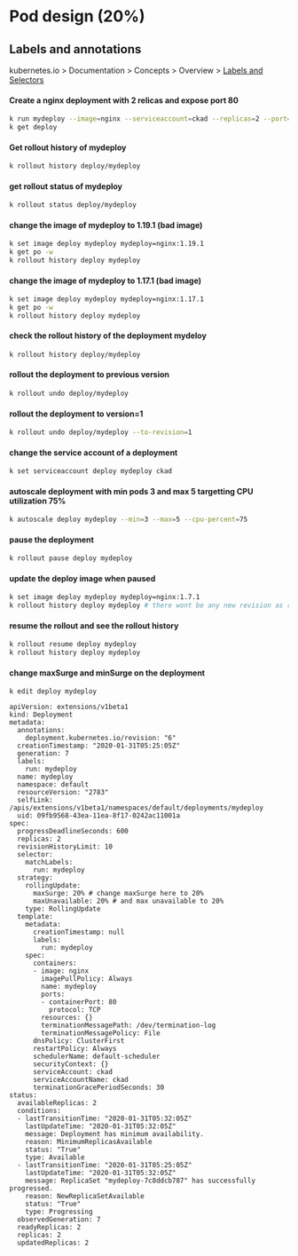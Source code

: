 # Pod design (20%)

## Labels and annotations
kubernetes.io > Documentation > Concepts > Overview > [Labels and Selectors](https://kubernetes.io/docs/concepts/overview/working-with-objects/labels/#label-selectors)

#### Create a nginx deployment with 2 relicas and expose port 80 
```bash
k run mydeploy --image=nginx --serviceaccount=ckad --replicas=2 --port=80
k get deploy 
```
#### Get rollout history of mydeploy 
```bash 
k rollout history deploy/mydeploy
```
#### get rollout status of mydeploy
```bash 
k rollout status deploy/mydeploy 
```
#### change the image of mydeploy to 1.19.1 (bad image)
```bash
k set image deploy mydeploy mydeploy=nginx:1.19.1 
k get po -w
k rollout history deploy mydeploy 
```
#### change the image of mydeploy to 1.17.1 (bad image)
```bash
k set image deploy mydeploy mydeploy=nginx:1.17.1 
k get po -w
k rollout history deploy mydeploy 
```
#### check the rollout history of the deployment mydeloy 
```bash
k rollout history deploy/mydeploy  
```
#### rollout the deployment to previous version 
```bash
k rollout undo deploy/mydeploy 
```
#### rollout the deployment to version=1 
```bash
k rollout undo deploy/mydeploy --to-revision=1
```
#### change the service account of a deployment 
```bash
k set serviceaccount deploy mydeploy ckad  
```
#### autoscale deployment with min pods 3 and max 5 targetting CPU utilization 75%
```bash
k autoscale deploy mydeploy --min=3 --max=5 --cpu-percent=75
```
#### pause the deployment 
```bash
k rollout pause deploy mydeploy 
```
#### update the deploy image when paused 
```bash
k set image deploy mydeploy mydeploy=nginx:1.7.1
k rollout history deploy mydeploy # there wont be any new revision as rollout is paused
```
#### resume the rollout and see the rollout history
```bash
k rollout resume deploy mydeploy
k rollout history deploy mydeploy
```
#### change maxSurge and minSurge on the deployment 
```
k edit deploy mydeploy 
```
```
apiVersion: extensions/v1beta1
kind: Deployment
metadata:
  annotations:
    deployment.kubernetes.io/revision: "6"
  creationTimestamp: "2020-01-31T05:25:05Z"
  generation: 7
  labels:
    run: mydeploy
  name: mydeploy
  namespace: default
  resourceVersion: "2783"
  selfLink: /apis/extensions/v1beta1/namespaces/default/deployments/mydeploy
  uid: 09fb9568-43ea-11ea-8f17-0242ac11001a
spec:
  progressDeadlineSeconds: 600
  replicas: 2
  revisionHistoryLimit: 10
  selector:
    matchLabels:
      run: mydeploy
  strategy:
    rollingUpdate:
      maxSurge: 20% # change maxSurge here to 20%
      maxUnavailable: 20% # and max unavailable to 20%
    type: RollingUpdate
  template:
    metadata:
      creationTimestamp: null
      labels:
        run: mydeploy
    spec:
      containers:
      - image: nginx
        imagePullPolicy: Always
        name: mydeploy
        ports:
        - containerPort: 80
          protocol: TCP
        resources: {}
        terminationMessagePath: /dev/termination-log
        terminationMessagePolicy: File
      dnsPolicy: ClusterFirst
      restartPolicy: Always
      schedulerName: default-scheduler
      securityContext: {}
      serviceAccount: ckad
      serviceAccountName: ckad
      terminationGracePeriodSeconds: 30
status:
  availableReplicas: 2
  conditions:
  - lastTransitionTime: "2020-01-31T05:32:05Z"
    lastUpdateTime: "2020-01-31T05:32:05Z"
    message: Deployment has minimum availability.
    reason: MinimumReplicasAvailable
    status: "True"
    type: Available
  - lastTransitionTime: "2020-01-31T05:25:05Z"
    lastUpdateTime: "2020-01-31T05:32:05Z"
    message: ReplicaSet "mydeploy-7c8ddcb787" has successfully progressed.
    reason: NewReplicaSetAvailable
    status: "True"
    type: Progressing
  observedGeneration: 7
  readyReplicas: 2
  replicas: 2
  updatedReplicas: 2
```
